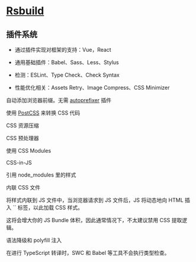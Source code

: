 # [Rsbuild](https://rsbuild.dev/)







## 插件系统

* 通过插件实现对框架的支持：Vue，React
* 通用基础插件：Babel、Sass、Less、Stylus
* 检测：ESLint、Type Check、Check Syntax

* 性能优化相关：Assets Retry、Image Compress、CSS Minimizer





自动添加浏览器前缀。无需  [autoprefixer](https://github.com/postcss/autoprefixer) 插件



使用 [PostCSS](https://rsbuild.dev/zh/guide/basic/css-usage#使用-postcss) 来转换 CSS 代码



CSS 资源压缩



CSS 预处理器

使用 CSS Modules

CSS-in-JS

引用 node_modules 里的样式



内联 CSS 文件

将样式内联到 JS 文件中，当浏览器请求到 JS 文件后，JS 将动态地向 HTML 插入 `` 标签，以此加载 CSS 样式。

这将会增大你的 JS Bundle 体积，因此通常情况下，不太建议禁用 CSS 提取逻辑。



语法降级和 polyfill 注入



在进行 TypeScript 转译时，SWC 和 Babel 等工具不会执行类型检查。